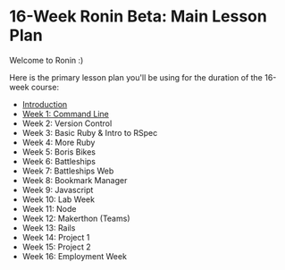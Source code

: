 # 16-Week Ronin Beta: Main Lesson Plan

Welcome to Ronin :)

Here is the primary lesson plan you'll be using for the duration of the 16-week course:

- [Introduction](introduction.md)
- [Week 1: Command Line](command_line.md)
- Week 2: Version Control
- Week 3: Basic Ruby & Intro to RSpec
- Week 4: More Ruby
- Week 5: Boris Bikes
- Week 6: Battleships
- Week 7: Battleships Web
- Week 8: Bookmark Manager
- Week 9: Javascript
- Week 10: Lab Week
- Week 11: Node
- Week 12: Makerthon (Teams)
- Week 13: Rails
- Week 14: Project 1
- Week 15: Project 2
- Week 16: Employment Week
